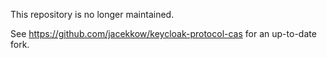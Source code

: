 This repository is no longer maintained.

See https://github.com/jacekkow/keycloak-protocol-cas for an up-to-date fork.
